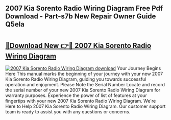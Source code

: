 ## 2007 Kia Sorento Radio Wiring Diagram Free Pdf Download - Part-s7b New Repair Owner Guide Q5ela

# <h2><a href="http://dfiomnb.blite.top/?on=2007+Kia+Sorento+Radio+Wiring+Diagram">🔗Download New 👉🔴 2007 Kia Sorento Radio Wiring Diagram</a></h2>

[![2007 Kia Sorento Radio Wiring Diagram download](https://i.imgur.com/lujVjoI.png)](http://dfiomnb.blite.top/?on=2007+Kia+Sorento+Radio+Wiring+Diagram)
Your Journey Begins Here This manual marks the beginning of your journey with your new 2007 Kia Sorento Radio Wiring Diagram, guiding you towards successful operation and enjoyment. Please Note the Serial Number Locate and record the serial number of your new 2007 Kia Sorento Radio Wiring Diagram for warranty purposes. Experience the power of list of features at your fingertips with your new 2007 Kia Sorento Radio Wiring Diagram. We're Here to Help 2007 Kia Sorento Radio Wiring Diagram. Our customer support team is ready to assist you with any questions or concerns.
